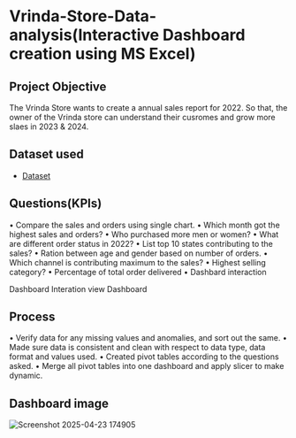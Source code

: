 # Vrinda-Store-Data-analysis(Interactive Dashboard creation using MS Excel)
## Project Objective
The Vrinda Store wants to create a annual sales report for 2022. So that, the owner of the Vrinda store can understand their cusromes and grow more slaes in 2023 & 2024.
## Dataset used

- <a href="https://github.com/devara826/Data-Analysis-Dashboard/blob/main/Vrinda%20Store%20Data%20Analysis.xlsx">Dataset</a>

## Questions(KPIs)
•	Compare the sales and orders using single chart.
•	Which month got the highest sales and orders?
•	Who purchased more men or women?
•	What are different order status in 2022?
•	List top 10 states contributing to the sales?
•	Ration between age and gender based on number of orders.
•	Which channel is contributing maximum to the sales?
•	Highest selling category?
•	Percentage of total order delivered
•	Dashbard interaction

Dashboard Interation <a heref="https://github.com/devara826/Data-Analysis-Dashboard/blob/main/Screenshot%202025-04-23%20174905.png"> view Dashboard</a>

## Process

•	Verify data for any missing values and anomalies, and sort out the same.
•	Made sure data is consistent and clean with respect to data type, data format and values used.
•	Created pivot tables according to the questions asked.
•	Merge all pivot tables into one dashboard and apply slicer to make dynamic.

## Dashboard image
![Screenshot 2025-04-23 174905](https://github.com/user-attachments/assets/7f988225-8316-4cf0-9627-a9b65f8a3ed5)


